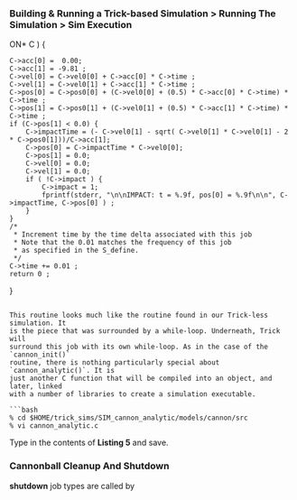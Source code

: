 ### Building & Running a Trick-based Simulation > Running The Simulation > Sim Execution

ON* C ) {

    C->acc[0] =  0.00;
    C->acc[1] = -9.81 ;
    C->vel[0] = C->vel0[0] + C->acc[0] * C->time ;
    C->vel[1] = C->vel0[1] + C->acc[1] * C->time ;
    C->pos[0] = C->pos0[0] + (C->vel0[0] + (0.5) * C->acc[0] * C->time) * C->time ;
    C->pos[1] = C->pos0[1] + (C->vel0[1] + (0.5) * C->acc[1] * C->time) * C->time ;
    if (C->pos[1] < 0.0) {
        C->impactTime = (- C->vel0[1] - sqrt( C->vel0[1] * C->vel0[1] - 2 * C->pos0[1]))/C->acc[1];
        C->pos[0] = C->impactTime * C->vel0[0];
        C->pos[1] = 0.0;
        C->vel[0] = 0.0;
        C->vel[1] = 0.0;
        if ( !C->impact ) {
            C->impact = 1;
            fprintf(stderr, "\n\nIMPACT: t = %.9f, pos[0] = %.9f\n\n", C->impactTime, C->pos[0] ) ;
        }
    }
    /*
     * Increment time by the time delta associated with this job
     * Note that the 0.01 matches the frequency of this job
     * as specified in the S_define.
     */
    C->time += 0.01 ;
    return 0 ;
}
```

This routine looks much like the routine found in our Trick-less simulation. It
is the piece that was surrounded by a while-loop. Underneath, Trick will
surround this job with its own while-loop. As in the case of the `cannon_init()`
routine, there is nothing particularly special about `cannon_analytic()`. It is
just another C function that will be compiled into an object, and later, linked
with a number of libraries to create a simulation executable.

```bash
% cd $HOME/trick_sims/SIM_cannon_analytic/models/cannon/src
% vi cannon_analytic.c
```

Type in the contents of **Listing 5** and save.

<a id=cannonball_cleanup_and_shutdown></a>
### Cannonball Cleanup And Shutdown

**shutdown** job types are called by
